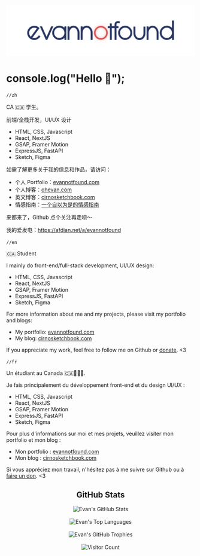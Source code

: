 <p align="center"> 
  <a href="https://evannotfound.com">
    <img src="https://raw.githubusercontent.com/EvanNotFound/EvanNotFound/main/assets/evannotfound-logo-animated-v2-padding.svg">
  </a>
</p>

# console.log("Hello 👋");

`//zh`

CA 🇨🇦 学生。

前端/全栈开发，UI/UX 设计
- HTML, CSS, Javascript
- React, NextJS
- GSAP, Framer Motion
- ExpressJS, FastAPI
- Sketch, Figma

如需了解更多关于我的信息和作品，请访问：
- 个人 Portfolio：[evannotfound.com](https://evannotfound.com)
- 个人博客：[ohevan.com](https://ohevan.com)
- 英文博客：[cirnosketchbook.com](https://cirnosketchbook.com)
- 情感指南：[一个自以为是的情感指南](https://relationship.ohevan.com)

来都来了，Github 点个关注再走呗～

我的爱发电：https://afdian.net/a/evannotfound

`//en`

🇨🇦 Student

I mainly do front-end/full-stack development, UI/UX design:
- HTML, CSS, Javascript
- React, NextJS
- GSAP, Framer Motion
- ExpressJS, FastAPI
- Sketch, Figma

For more information about me and my projects, please visit my portfolio and blogs:

- My portfolio: [evannotfound.com](https://evannotfound.com)
- My blog: [cirnosketchbook.com](https://cirnosketchbook.com)

If you appreciate my work, feel free to follow me on Github or [donate](/DONATE.md). <3

`//fr`

Un étudiant au Canada 🇨🇦🥐🥐🥐.

Je fais principalement du développement front-end et du design UI/UX :
- HTML, CSS, Javascript
- React, NextJS
- GSAP, Framer Motion
- ExpressJS, FastAPI
- Sketch, Figma

Pour plus d'informations sur moi et mes projets, veuillez visiter mon portfolio et mon blog :

- Mon portfolio : [evannotfound.com](https://evannotfound.com)
- Mon blog : [cirnosketchbook.com](https://cirnosketchbook.com)

Si vous appréciez mon travail, n'hésitez pas à me suivre sur Github ou à [faire un don](/DONATE.md). <3


<h2 align="center">GitHub Stats</h2>

<div align="center">
  <img src="https://github-readme-stats.vercel.app/api?username=EvanNotFound&show_icons=true&count_private=true&hide_border=false&theme=flat&no-bg=true" alt="Evan's GitHub Stats"/>
</div>

<br>

<div align="center">
  <img src="https://github-readme-stats.vercel.app/api/top-langs/?username=EvanNotFound&layout=compact&hide_border=false&theme=flat&no-bg=true" alt="Evan's Top Languages"/>
</div>

<br>

<div align="center">
  <img src="https://github-profile-trophy.vercel.app/?username=EvanNotFound&theme=flat&column=4&margin-w=15&margin-h=15&no-frame=false&rank=-C,-B&no-bg=true" alt="Evan's GitHub Trophies"/>
</div>

<br>

<div align="center">
  <img src="https://profile-counter.glitch.me/{EvanNotFound}/count.svg" alt="Visitor Count" />
</div>


